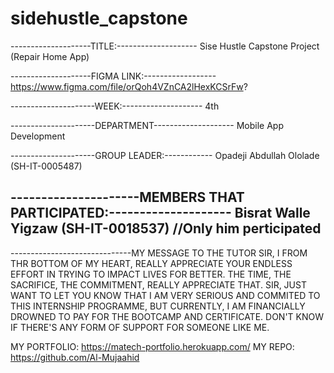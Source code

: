 # sidehustle_capstone

--------------------TITLE:-------------------- 
Sise Hustle Capstone Project (Repair Home App)

--------------------FIGMA LINK:------------------
https://www.figma.com/file/orQoh4VZnCA2lHexKCSrFw?

---------------------WEEK:--------------------
4th

---------------------DEPARTMENT--------------------
Mobile App Development

---------------------GROUP LEADER:------------ 
Opadeji Abdullah Ololade (SH-IT-0005487)

---------------------MEMBERS THAT PARTICIPATED:-------------------- 
Bisrat Walle Yigzaw (SH-IT-0018537) //Only him perticipated
-------------------------------------------------------------------

------------------------------MY MESSAGE TO THE TUTOR
SIR, I FROM THR BOTTOM OF MY HEART, REALLY APPRECIATE YOUR ENDLESS EFFORT IN
TRYING TO IMPACT LIVES FOR BETTER. THE TIME, THE SACRIFICE, THE COMMITMENT, 
REALLY APPRECIATE THAT.
SIR, JUST WANT TO LET YOU KNOW THAT I AM VERY SERIOUS AND COMMITED TO THIS
INTERNSHIP PROGRAMME, BUT CURRENTLY, I AM FINANCIALLY DROWNED TO PAY FOR 
THE BOOTCAMP AND CERTIFICATE. DON'T KNOW IF THERE'S ANY FORM OF SUPPORT FOR 
SOMEONE LIKE ME.

MY PORTFOLIO: https://matech-portfolio.herokuapp.com/
MY REPO: https://github.com/Al-Mujaahid